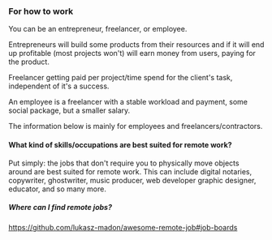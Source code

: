 ### For how to work
You can be an entrepreneur, freelancer, or employee.

Entrepreneurs will build some products from their resources and if it will end up profitable (most projects won't) will earn money from users, paying for the product.

Freelancer getting paid per project/time spend for the client's task, independent of it's a success.

An employee is a freelancer with a stable workload and payment, some social package, but a smaller salary. 

The information below is mainly for employees and freelancers/contractors. 
    
#### What kind of skills/occupations are best suited for remote work?

Put simply: the jobs that don't require you to physically move objects around are best suited for remote work. This can include digital notaries, copywriter, ghostwriter, music producer, web developer graphic designer, educator, and so many more.

##### Where can I find remote jobs?
https://github.com/lukasz-madon/awesome-remote-job#job-boards


